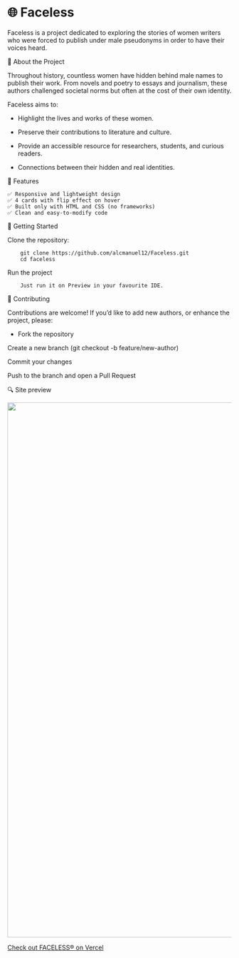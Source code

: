 # 🌐 Faceless


Faceless is a project dedicated to exploring the stories of women writers who were forced to publish under male pseudonyms in order to have their voices heard.

📖 About the Project

Throughout history, countless women have hidden behind male names to publish their work. From novels and poetry to essays and journalism, these authors challenged societal norms but often at the cost of their own identity.

Faceless aims to:

- Highlight the lives and works of these women.

- Preserve their contributions to literature and culture.

- Provide an accessible resource for researchers, students, and curious readers.

- Connections between their hidden and real identities.

🚀 Features

    ✅ Responsive and lightweight design
    ✅ 4 cards with flip effect on hover
    ✅ Built only with HTML and CSS (no frameworks)
    ✅ Clean and easy-to-modify code


🚀 Getting Started

Clone the repository:

        git clone https://github.com/alcmanuel12/Faceless.git
        cd faceless

Run the project

        Just run it on Preview in your favourite IDE.

🤝 Contributing

Contributions are welcome! If you’d like to add new authors, or enhance the project, please:

  - Fork the repository

Create a new branch (git checkout -b feature/new-author)

Commit your changes

Push to the branch and open a Pull Request

🔍 Site preview

<img src="https://res.cloudinary.com/dfc5psy3z/image/upload/v1759303866/screencapture-faceless-orcin-vercel-app-2025-10-01-09_22_02_yyk9mj.png" width="1200">

[Check out FACELESS® on Vercel](https://faceless-orcin.vercel.app/)
